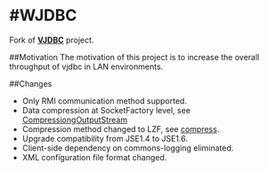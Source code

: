 #WJDBC
==
Fork of [**VJDBC**](http://vjdbc.sourceforge.net/) project.

##Motivation
The motivation of this project is to increase the overall throughput of vjdbc in LAN environments.

##Changes
- Only RMI communication method supported.
- Data compression at SocketFactory level, see [CompressiongOutputStream](http://stackoverflow.com/questions/2374374/java-rmi-ssl-compression-impossible)
- Compression method changed to LZF, see [compress](https://github.com/ning/compress).
- Upgrade compatibility from JSE1.4 to JSE1.6.
- Client-side dependency on commons-logging eliminated.
- XML configuration file format changed.
